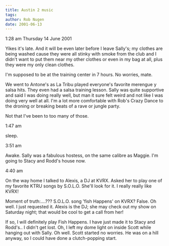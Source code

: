 ```yaml
---
title: Austin 2 music
tags: 
author: Rob Nugen
date: 2001-06-13
---
```


<p class=date>1:28 am Thursday 14 June 2001</p>

<p>Yikes it's late.  And it will be even later before I leave Sally's;
my clothes are being washed cause they were all stinky with smoke from
the club and I didn't want to put them near my other clothes or even
in my bag at all, plus they were my only clean clothes.</p>

<p>I'm supposed to be at the training center in 7 hours.  No worries,
mate.</p>

<p>We went to Antone's as La Tribu played everyone's favorite merengue
y salsa hits.  They even had a salsa training lesson.  Sally was quite
supportive and said I was doing really well, but man it sure felt
weird and not like I was doing very well at all.  I'm a lot more
comfortable with Rob's Crazy Dance to the droning or breaking beats of
a rave or jungle party.</p>

<p>Not that I've been to too many of those.</p>

<p class=date>1:47 am</p>

<p>sleep.</p>

<p class=date>3:51 am</p>

<p>Awake.  Sally was a fabulous hostess, on the same calibre as
Maggie.  I'm going to Stacy and Rodd's house now.</p>

<p class=date>4:40 am</p>

<p>On the way home I talked to Alexis, a DJ at KVRX.  Asked her to
play one of my favorite KTRU songs by S.O.L.O.  She'll look for it.  I
really really like KVRX!</p>

<p>Moment of truth:....???  S.O.L.O.  song 'fish Happens' on KVRX?
False.  Oh well.  I just requested it.  Alexis is the DJ; she may
check out my show on Saturday night; that would be cool to get a call
from her!</p>

<p>If so, I will definitely play Fish Happens.  I have just made it to
Stacy and Rodd's..  I didn't get lost.  Oh, I left my dome light on
inside Scott while hanging out with Sally.  Oh well.  Scott started no
worries.  He was on a hill anyway, so I could have done a
clutch-popping start.</p>
